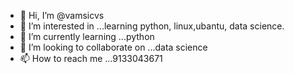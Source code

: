 - 👋 Hi, I’m @vamsicvs
- 👀 I’m interested in ...learning python, linux,ubantu, data science.
- 🌱 I’m currently learning ...python
- 💞️ I’m looking to collaborate on ...data science
- 📫 How to reach me ...9133043671

<!---
vamsicvs/vamsicvs is a ✨ special ✨ repository because its `README.md` (this file) appears on your GitHub profile.
You can click the Preview link to take a look at your changes.
--->

